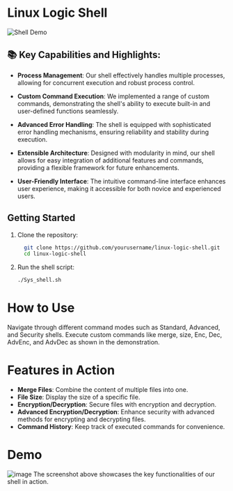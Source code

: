 # Linux Logic Shell

![Shell Demo](https://github.com/yourusername/linux-logic-shell/blob/main/path/to/image.png)

## 📚 Key Capabilities and Highlights:

- **Process Management**: Our shell effectively handles multiple processes, allowing for concurrent execution and robust process control.

- **Custom Command Execution**: We implemented a range of custom commands, demonstrating the shell's ability to execute built-in and user-defined functions seamlessly.

- **Advanced Error Handling**: The shell is equipped with sophisticated error handling mechanisms, ensuring reliability and stability during execution.

- **Extensible Architecture**: Designed with modularity in mind, our shell allows for easy integration of additional features and commands, providing a flexible framework for future enhancements.

- **User-Friendly Interface**: The intuitive command-line interface enhances user experience, making it accessible for both novice and experienced users.

## Getting Started

1. Clone the repository:

   ```bash
     git clone https://github.com/yourusername/linux-logic-shell.git
     cd linux-logic-shell

2. Run the shell script:
   ```bash
   ./Sys_shell.sh

# How to Use
Navigate through different command modes such as Standard, Advanced, and Security shells.
Execute custom commands like merge, size, Enc, Dec, AdvEnc, and AdvDec as shown in the demonstration.

# Features in Action
- **Merge Files**: Combine the content of multiple files into one.
- **File Size**: Display the size of a specific file.
- **Encryption/Decryption**: Secure files with encryption and decryption.
- **Advanced Encryption/Decryption**: Enhance security with advanced methods for encrypting and decrypting files.
- **Command History**: Keep track of executed commands for convenience.
# Demo
![image](https://github.com/user-attachments/assets/68ef3bfb-eea4-4f3f-bf26-b8eaffaf91d3)
The screenshot above showcases the key functionalities of our shell in action.
